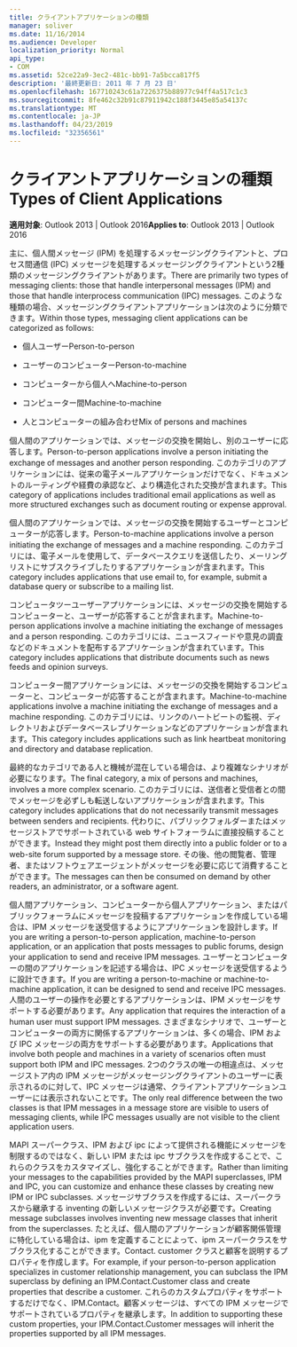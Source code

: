 ```yaml
---
title: クライアントアプリケーションの種類
manager: soliver
ms.date: 11/16/2014
ms.audience: Developer
localization_priority: Normal
api_type:
- COM
ms.assetid: 52ce22a9-3ec2-481c-bb91-7a5bcca817f5
description: '最終更新日: 2011 年 7 月 23 日'
ms.openlocfilehash: 167710243c61a7226375b88977c94ff4a517c1c3
ms.sourcegitcommit: 8fe462c32b91c87911942c188f3445e85a54137c
ms.translationtype: MT
ms.contentlocale: ja-JP
ms.lasthandoff: 04/23/2019
ms.locfileid: "32356561"
---
```

# <a name="types-of-client-applications"></a><span data-ttu-id="1c8b3-103">クライアントアプリケーションの種類</span><span class="sxs-lookup"><span data-stu-id="1c8b3-103">Types of Client Applications</span></span>

  
  
<span data-ttu-id="1c8b3-104">**適用対象**: Outlook 2013 | Outlook 2016</span><span class="sxs-lookup"><span data-stu-id="1c8b3-104">**Applies to**: Outlook 2013 | Outlook 2016</span></span> 
  
<span data-ttu-id="1c8b3-105">主に、個人間メッセージ (IPM) を処理するメッセージングクライアントと、プロセス間通信 (IPC) メッセージを処理するメッセージングクライアントという2種類のメッセージングクライアントがあります。</span><span class="sxs-lookup"><span data-stu-id="1c8b3-105">There are primarily two types of messaging clients: those that handle interpersonal messages (IPM) and those that handle interprocess communication (IPC) messages.</span></span> <span data-ttu-id="1c8b3-106">このような種類の場合、メッセージングクライアントアプリケーションは次のように分類できます。</span><span class="sxs-lookup"><span data-stu-id="1c8b3-106">Within those types, messaging client applications can be categorized as follows:</span></span>
  
- <span data-ttu-id="1c8b3-107">個人ユーザー</span><span class="sxs-lookup"><span data-stu-id="1c8b3-107">Person-to-person</span></span>
    
- <span data-ttu-id="1c8b3-108">ユーザーのコンピューター</span><span class="sxs-lookup"><span data-stu-id="1c8b3-108">Person-to-machine</span></span>
    
- <span data-ttu-id="1c8b3-109">コンピューターから個人へ</span><span class="sxs-lookup"><span data-stu-id="1c8b3-109">Machine-to-person</span></span>
    
- <span data-ttu-id="1c8b3-110">コンピューター間</span><span class="sxs-lookup"><span data-stu-id="1c8b3-110">Machine-to-machine</span></span>
    
- <span data-ttu-id="1c8b3-111">人とコンピューターの組み合わせ</span><span class="sxs-lookup"><span data-stu-id="1c8b3-111">Mix of persons and machines</span></span>
    
<span data-ttu-id="1c8b3-112">個人間のアプリケーションでは、メッセージの交換を開始し、別のユーザーに応答します。</span><span class="sxs-lookup"><span data-stu-id="1c8b3-112">Person-to-person applications involve a person initiating the exchange of messages and another person responding.</span></span> <span data-ttu-id="1c8b3-113">このカテゴリのアプリケーションには、従来の電子メールアプリケーションだけでなく、ドキュメントのルーティングや経費の承認など、より構造化された交換が含まれます。</span><span class="sxs-lookup"><span data-stu-id="1c8b3-113">This category of applications includes traditional email applications as well as more structured exchanges such as document routing or expense approval.</span></span>
  
<span data-ttu-id="1c8b3-114">個人間のアプリケーションでは、メッセージの交換を開始するユーザーとコンピューターが応答します。</span><span class="sxs-lookup"><span data-stu-id="1c8b3-114">Person-to-machine applications involve a person initiating the exchange of messages and a machine responding.</span></span> <span data-ttu-id="1c8b3-115">このカテゴリには、電子メールを使用して、データベースクエリを送信したり、メーリングリストにサブスクライブしたりするアプリケーションが含まれます。</span><span class="sxs-lookup"><span data-stu-id="1c8b3-115">This category includes applications that use email to, for example, submit a database query or subscribe to a mailing list.</span></span>
  
<span data-ttu-id="1c8b3-116">コンピュータツーユーザーアプリケーションには、メッセージの交換を開始するコンピューターと、ユーザーが応答することが含まれます。</span><span class="sxs-lookup"><span data-stu-id="1c8b3-116">Machine-to-person applications involve a machine initiating the exchange of messages and a person responding.</span></span> <span data-ttu-id="1c8b3-117">このカテゴリには、ニュースフィードや意見の調査などのドキュメントを配布するアプリケーションが含まれています。</span><span class="sxs-lookup"><span data-stu-id="1c8b3-117">This category includes applications that distribute documents such as news feeds and opinion surveys.</span></span>
  
<span data-ttu-id="1c8b3-118">コンピューター間アプリケーションには、メッセージの交換を開始するコンピューターと、コンピューターが応答することが含まれます。</span><span class="sxs-lookup"><span data-stu-id="1c8b3-118">Machine-to-machine applications involve a machine initiating the exchange of messages and a machine responding.</span></span> <span data-ttu-id="1c8b3-119">このカテゴリには、リンクのハートビートの監視、ディレクトリおよびデータベースレプリケーションなどのアプリケーションが含まれます。</span><span class="sxs-lookup"><span data-stu-id="1c8b3-119">This category includes applications such as link heartbeat monitoring and directory and database replication.</span></span>
  
<span data-ttu-id="1c8b3-120">最終的なカテゴリである人と機械が混在している場合は、より複雑なシナリオが必要になります。</span><span class="sxs-lookup"><span data-stu-id="1c8b3-120">The final category, a mix of persons and machines, involves a more complex scenario.</span></span> <span data-ttu-id="1c8b3-121">このカテゴリには、送信者と受信者との間でメッセージを必ずしも転送しないアプリケーションが含まれます。</span><span class="sxs-lookup"><span data-stu-id="1c8b3-121">This category includes applications that do not necessarily transmit messages between senders and recipients.</span></span> <span data-ttu-id="1c8b3-122">代わりに、パブリックフォルダーまたはメッセージストアでサポートされている web サイトフォーラムに直接投稿することができます。</span><span class="sxs-lookup"><span data-stu-id="1c8b3-122">Instead they might post them directly into a public folder or to a web-site forum supported by a message store.</span></span> <span data-ttu-id="1c8b3-123">その後、他の閲覧者、管理者、またはソフトウェアエージェントがメッセージを必要に応じて消費することができます。</span><span class="sxs-lookup"><span data-stu-id="1c8b3-123">The messages can then be consumed on demand by other readers, an administrator, or a software agent.</span></span>
  
<span data-ttu-id="1c8b3-124">個人間アプリケーション、コンピューターから個人アプリケーション、またはパブリックフォーラムにメッセージを投稿するアプリケーションを作成している場合は、IPM メッセージを送受信するようにアプリケーションを設計します。</span><span class="sxs-lookup"><span data-stu-id="1c8b3-124">If you are writing a person-to-person application, machine-to-person application, or an application that posts messages to public forums, design your application to send and receive IPM messages.</span></span> <span data-ttu-id="1c8b3-125">ユーザーとコンピューターの間のアプリケーションを記述する場合は、IPC メッセージを送受信するように設計できます。</span><span class="sxs-lookup"><span data-stu-id="1c8b3-125">If you are writing a person-to-machine or machine-to-machine application, it can be designed to send and receive IPC messages.</span></span> <span data-ttu-id="1c8b3-126">人間のユーザーの操作を必要とするアプリケーションは、IPM メッセージをサポートする必要があります。</span><span class="sxs-lookup"><span data-stu-id="1c8b3-126">Any application that requires the interaction of a human user must support IPM messages.</span></span> <span data-ttu-id="1c8b3-127">さまざまなシナリオで、ユーザーとコンピューターの両方に関係するアプリケーションは、多くの場合、IPM および IPC メッセージの両方をサポートする必要があります。</span><span class="sxs-lookup"><span data-stu-id="1c8b3-127">Applications that involve both people and machines in a variety of scenarios often must support both IPM and IPC messages.</span></span> <span data-ttu-id="1c8b3-128">2つのクラスの唯一の相違点は、メッセージストア内の IPM メッセージがメッセージングクライアントのユーザーに表示されるのに対して、IPC メッセージは通常、クライアントアプリケーションユーザーには表示されないことです。</span><span class="sxs-lookup"><span data-stu-id="1c8b3-128">The only real difference between the two classes is that IPM messages in a message store are visible to users of messaging clients, while IPC messages usually are not visible to the client application users.</span></span> 
  
<span data-ttu-id="1c8b3-129">MAPI スーパークラス、IPM および ipc によって提供される機能にメッセージを制限するのではなく、新しい IPM または ipc サブクラスを作成することで、これらのクラスをカスタマイズし、強化することができます。</span><span class="sxs-lookup"><span data-stu-id="1c8b3-129">Rather than limiting your messages to the capabilities provided by the MAPI superclasses, IPM and IPC, you can customize and enhance these classes by creating new IPM or IPC subclasses.</span></span> <span data-ttu-id="1c8b3-130">メッセージサブクラスを作成するには、スーパークラスから継承する inventing の新しいメッセージクラスが必要です。</span><span class="sxs-lookup"><span data-stu-id="1c8b3-130">Creating message subclasses involves inventing new message classes that inherit from the superclasses.</span></span> <span data-ttu-id="1c8b3-131">たとえば、個人間のアプリケーションが顧客関係管理に特化している場合は、ipm を定義することによって、ipm スーパークラスをサブクラス化することができます。Contact. customer クラスと顧客を説明するプロパティを作成します。</span><span class="sxs-lookup"><span data-stu-id="1c8b3-131">For example, if your person-to-person application specializes in customer relationship management, you can subclass the IPM superclass by defining an IPM.Contact.Customer class and create properties that describe a customer.</span></span> <span data-ttu-id="1c8b3-132">これらのカスタムプロパティをサポートするだけでなく、IPM.Contact。顧客メッセージは、すべての IPM メッセージでサポートされているプロパティを継承します。</span><span class="sxs-lookup"><span data-stu-id="1c8b3-132">In addition to supporting these custom properties, your IPM.Contact.Customer messages will inherit the properties supported by all IPM messages.</span></span>
  

